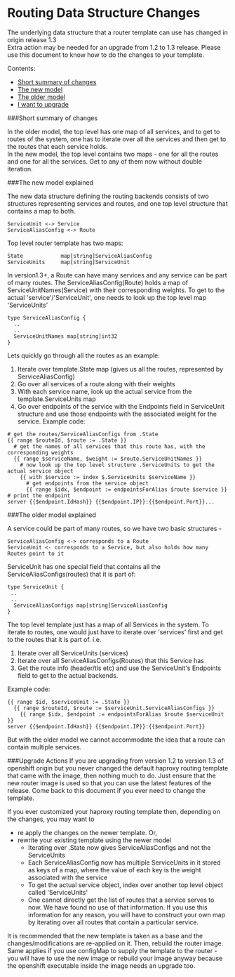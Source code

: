 # Routing Data Structure Changes
The underlying data structure that a router template can use has changed in origin release 1.3  
Extra action may be needed for an upgrade from 1.2 to 1.3 release. Please use this document to know how to do the changes to your template.


Contents:
 - [Short summary of changes](#short-summary-of-changes)
 - [The new model](#the-new-model-explained)
 - [The older model](#the-older-model-explained)
 - [I want to upgrade](#upgrade-actions)

###Short summary of changes

In the older model, the top level has one map of all services, and to get to routes of the system, one has to iterate over all the services and then get to the routes that each service holds.  
In the new model, the top level contains two maps - one for all the routes and one for all the services. Get to any of them now without double iteration.


###The new model explained

The new data structure defining the routing backends consists of two structures representing services and routes, and one top level structure that contains a map to both.
```
ServiceUnit <-> Service
ServiceAliasConfig <-> Route
```

Top level router template has two maps:
```
State            map[string]ServiceAliasConfig
ServiceUnits     map[string]ServiceUnit
```

In version1.3+, a Route can have many services and any service can be part of many routes. The ServiceAliasConfig(Route) holds a map of ServiceUnitNames(Service) with their corresponding weights. To get to the actual 'service'/'ServiceUnit', one needs to look up the top level map 'ServiceUnits'

```
type ServiceAliasConfig {
  ..
  ..
  ServiceUnitNames map[string]int32
}
```

Lets quickly go through all the routes as an example:

1. Iterate over template.State map (gives us all the routes, represented by ServiceAliasConfig)
2. Go over all services of a route along with their weights
3. With each service name, look up the actual service from the template.ServiceUnits map
4. Go over endpoints of the service with the Endpoints field in ServiceUnit structure and use those endpoints with the associated weight for the service.
Example code:
```
# get the routes/ServiceAliasConfigs from .State
{{ range $routeId, $route := .State }}
  # get the names of all services that this route has, with the corresponding weights
  {{ range $serviceName, $weight := $route.ServiceUnitNames }}
    # now look up the top level structure .ServiceUnits to get the actual service object
    {{ with $service := index $.ServiceUnits $serviceName }}
      # get endpoints from the service object
      {{ range $idx, $endpoint := endpointsForAlias $route $service }}
# print the endpoint
server {{$endpoint.IdHash}} {{$endpoint.IP}}:{{$endpoint.Port}}...

```



###The older model explained

A service could be part of many routes, so we have two basic structures - 
```
ServiceAliasConfig <-> corresponds to a Route
ServiceUnit <- corresponds to a Service, but also holds how many Routes point to it
```
ServiceUnit has one special field that contains all the ServiceAliasConfigs(routes) that it is part of:
```
type ServiceUnit {
 ..
 ..
  ServiceAliasConfigs map[string]ServiceAliasConfig
}
```

The top level template just has a map of all Services in the system. To iterate to routes, one would just have to iterate over 'services' first and get to the routes that it is part of. i.e.
1. Iterate over all ServiceUnits (services)
2. Iterate over all ServiceAliasConfigs(Routes) that this Service has
3. Get the route info (header/tls etc) and use the ServiceUnit's Endpoints field to get to the actual backends.

Example code:
```
{{ range $id, $serviceUnit := .State }}
  {{ range $routeId, $route := $serviceUnit.ServiceAliasConfigs }}
    {{ range $idx, $endpoint := endpointsForAlias $route $serviceUnit }}
server {{$endpoint.IdHash}} {{$endpoint.IP}}:{{$endpoint.Port}}
```

But with the older model we cannot accommodate the idea that a route can contain multiple services.

###Upgrade Actions
If you are upgrading from version 1.2 to version 1.3 of openshift origin but you never changed the default haproxy routing template that came with the image, then nothing much to do. Just ensure that the new router image is used so that you can use the latest features of the release. Come back to this document if you ever need to change the template.   
  
If you ever customized your haproxy routing template then, depending on the changes, you may want to
  - re apply the changes on the newer template. Or,
  - rewrite your existing template using the newer model
    * Iterating over .State now gives ServiceAliasConfigs and not the ServiceUnits
    * Each ServiceAliasConfig now has multiple ServiceUnits in it stored as keys of a map, where the value of each key is the weight associated with the service
    * To get the actual service object, index over another top level object called 'ServiceUnits'
    * One cannot directly get the list of routes that a service serves to now. We have found no use of that information. If you use this information for any reason, you will have to construct your own map by iterating over all routes that contain a particular service.  
   
It is recommended that the new template is taken as a base and the changes/modifications are re-applied on it. Then, rebuild the router image. Same applies if you use configMap to supply the template to the router - you will have to use the new image or rebuild your image anyway because the openshift executable inside the image needs an upgrade too.
